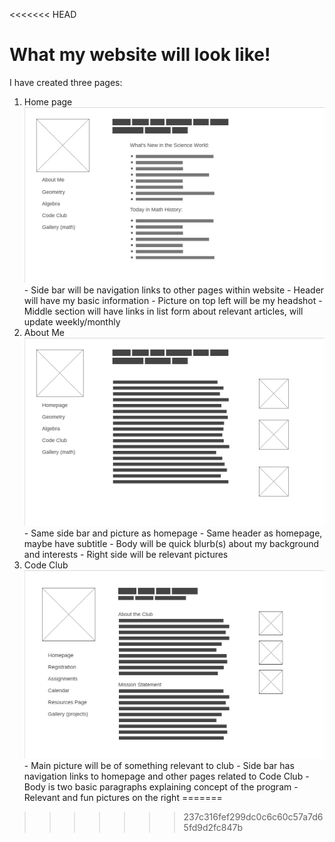 <<<<<<< HEAD
# What my website will look like!
  I have created three pages:
  1. Home page ![homepage](1-Homepage.png)
    - Side bar will be navigation links to other pages within website
    - Header will have my basic information
    - Picture on top left will be my headshot
    - Middle section will have links in list form about relevant articles, will update weekly/monthly
  2. About Me ![aboutme](2-About-Me.png)
    - Same side bar and picture as homepage
    - Same header as homepage, maybe have subtitle
    - Body will be quick blurb(s) about my background and interests
    - Right side will be relevant pictures
  3. Code Club ![codeclub](3-Code-Club.png)
    - Main picture will be of something relevant to club
    - Side bar has navigation links to homepage and other pages related to Code Club
    - Body is two basic paragraphs explaining concept of the program
    - Relevant and fun pictures on the right
=======

>>>>>>> 237c316fef299dc0c6c60c57a7d65fd9d2fc847b
